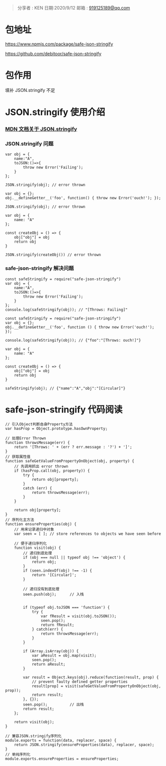 > 分享者 : KEN
> 日期:2020/9/12
> 邮箱 : 919125189@qq.com

# 包地址

https://www.npmjs.com/package/safe-json-stringify

https://github.com/debitoor/safe-json-stringify

# 包作用

填补 JSON.stringify 不足

# JSON.stringify 使用介绍

### [MDN 文档关于 JSON.stringify](https://developer.mozilla.org/en-US/docs/Web/JavaScript/Reference/Global_Objects/JSON/stringify#toJSON_behavior)

### JSON.stringify 问题

```
var obj = {
    name:"A",
    toJSON:()=>{
        throw new Error('Failing');
    }
};

JSON.stringify(obj); // error thrown
```

```
var obj = {};
obj.__defineGetter__('foo', function() { throw new Error('ouch!'); });

JSON.stringify(obj); // error thrown
```

```
var obj = {
    name: "A"
};

const createObj = () => {
    obj["obj"] = obj
    return obj
}

JSON.stringify(createObj()) // error thrown
```

### safe-json-stringify 解决问题

```
const safeStringify = require("safe-json-stringify")
var obj = {
    name:"A",
    toJSON:()=>{
        throw new Error('Failing');
    }
};
console.log(safeStringify(obj)); // "[Throws: Failing]"

```

```
const safeStringify = require("safe-json-stringify")
var obj = {};
obj.__defineGetter__('foo', function () { throw new Error('ouch!'); });

console.log(safeStringify(obj)); // {"foo":"[Throws: ouch!]"}
```

```
var obj = {
    name: "A"
};

const createObj = () => {
    obj["obj"] = obj
    return obj
}

safeStringify(obj); // {"name":"A","obj":"[Circular]"}
```

# safe-json-stringify 代码阅读

```
// 引入Object判断自身Property方法
var hasProp = Object.prototype.hasOwnProperty;

// 处理Error Thrown
function throwsMessage(err) {
	return '[Throws: ' + (err ? err.message : '?') + ']';
}
// 获取属性值
function safeGetValueFromPropertyOnObject(obj, property) {
    // 先调用抓出 error thrown
	if (hasProp.call(obj, property)) {
		try {
			return obj[property];
		}
		catch (err) {
			return throwsMessage(err);
		}
	}

	return obj[property];
}
// 序列化主方法
function ensureProperties(obj) {
    // 用来记录递归中对象
	var seen = [ ]; // store references to objects we have seen before

    // 便于递归序列化
	function visit(obj) {
        // 递归到底处理
		if (obj === null || typeof obj !== 'object') {
			return obj;
		}
		if (seen.indexOf(obj) !== -1) {
			return '[Circular]';
		}

		// 递归没有到底处理
		seen.push(obj);      // 入栈


		if (typeof obj.toJSON === 'function') {
			try {
				var fResult = visit(obj.toJSON());
				seen.pop();
				return fResult;
			} catch(err) {
				return throwsMessage(err);
			}
		}

		if (Array.isArray(obj)) {
			var aResult = obj.map(visit);
			seen.pop();
			return aResult;
		}

		var result = Object.keys(obj).reduce(function(result, prop) {
			// prevent faulty defined getter properties
			result[prop] = visit(safeGetValueFromPropertyOnObject(obj, prop));
			return result;
		}, {});
		seen.pop();          // 出栈
		return result;
	};

	return visit(obj);
}

// 兼容JSON.stringify序列化
module.exports = function(data, replacer, space) {
	return JSON.stringify(ensureProperties(data), replacer, space);
}
// 单纯序列化
module.exports.ensureProperties = ensureProperties;

```
